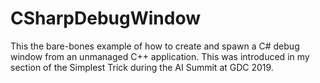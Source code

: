 # CSharpDebugWindow
This the bare-bones example of how to create and spawn a C# debug window from an unmanaged C++ application. This was introduced in my section of the Simplest Trick during the AI Summit at GDC 2019.
